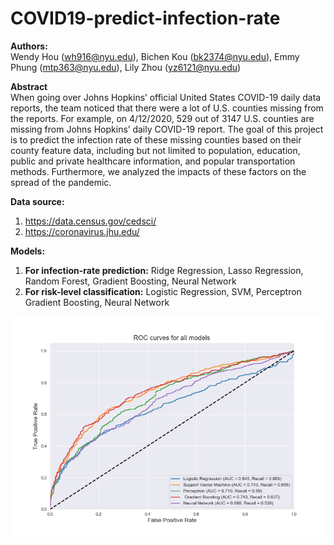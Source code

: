 # COVID19-predict-infection-rate

**Authors:** <br>
Wendy Hou (wh916@nyu.edu), Bichen Kou (bk2374@nyu.edu), Emmy Phung (mtp363@nyu.edu), Lily Zhou (yz6121@nyu.edu)

**Abstract** <br>
When going over Johns Hopkins’ official United States COVID-19 daily data reports, the team noticed that there were a lot of U.S. counties missing from the reports. For example, on 4/12/2020, 529 out of 3147 U.S. counties are missing from Johns Hopkins’ daily COVID-19 report. The goal of this project is to predict the infection rate of these missing counties based on their county feature data, including but not limited to population, education, public and private healthcare information, and popular transportation methods. Furthermore, we analyzed the impacts of these factors on the spread of the pandemic. 

**Data source:** <br>
1) https://data.census.gov/cedsci/ <br>
2) https://coronavirus.jhu.edu/ <br>

**Models:**
1) **For infection-rate prediction:** Ridge Regression, Lasso Regression, Random Forest, Gradient Boosting, Neural Network <br>
2) **For risk-level classification:** Logistic Regression, SVM, Perceptron Gradient Boosting, Neural Network <br>

<center><img src="evaluation/AUC.png"/></center>
